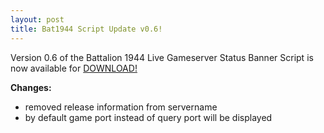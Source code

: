 ```yaml
---
layout: post
title: Bat1944 Script Update v0.6!
---
```


Version 0.6 of the Battalion 1944 Live Gameserver Status Banner Script
is now available for [DOWNLOAD!](https://github.com/FeuerSturm/bat1944serverstatus/tree/v0.6)

**Changes:**
- removed release information from servername
- by default game port instead of query port will be displayed
